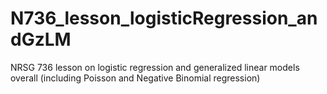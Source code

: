 # N736_lesson_logisticRegression_andGzLM
NRSG 736 lesson on logistic regression and generalized linear models overall (including Poisson and Negative Binomial regression)
